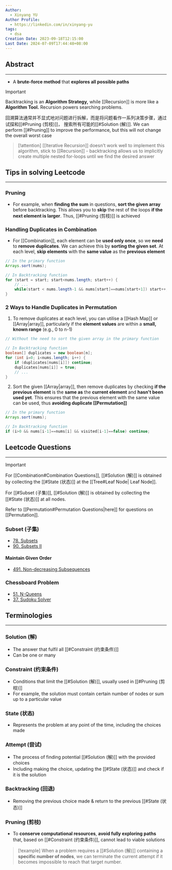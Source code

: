 ```yaml
---
Author:
  - Xinyang YU
Author Profile:
  - https://linkedin.com/in/xinyang-yu
tags:
  - dsa
Creation Date: 2023-09-18T12:15:00
Last Date: 2024-07-09T17:44:48+08:00
---
```

## Abstract
---
- A **brute-force method** that **explores all possible paths**

>[!important]
> Backtracking is an **Algorithm Strategy,** while [[Recursion]] is more like a **Algorithm Tool.** Recursion powers searching problems.
> 
> 回溯算法通常并不显式地对问题进行拆解，而是将问题看作一系列决策步骤，通过试探和[[#Pruning (剪枝)]]， 搜索所有可能的[[#Solution (解)]]. We can perform [[#Pruning]] to improve the performance, but this will not change the overall worst case

>[!attention]
> [[Iterative Recursion]] doesn't work well to implement this algorithm, stick to [[Recursion]] - backtracking allows us to implicitly create multiple nested for-loops until we find the desired answer
## Tips in solving Leetcode
---
### Pruning
- For example, when **finding the sum** in questions, **sort the given array** before backtracking. This allows you to **skip** the rest of the loops **if the next element is larger**. Thus, [[#Pruning (剪枝)]] is achieved

### Handling Duplicates in Combination
- For [[Combination]], each element can be **used only once**, so we **need** to **remove duplicates**. We can achieve this by **sorting the given set**. At each level, **skip elements** with the **same value** as the **previous element**

```java
// In the primary function
Arrays.sort(nums);

// In Backtracking function
for (start = start; start<nums.length; start++) {
	// ...
	while(start < nums.length-1 && nums[start]==nums[start+1]) start++;
}
```
### 2 Ways to Handle Duplicates in Permutation
1. To remove duplicates at each level, you can utilise a [[Hash Map]] or [[Array|array]], particularly if the **element values** are within a **small, known range** (e.g., 0 to n-1)

```java
// Without the need to sort the given array in the primary function

// In Backtracking function
boolean[] duplicates = new boolean[n];
for (int i=0; i<nums.length; i++) { 
	if (duplicates[nums[i]]) continue;
	duplicates[nums[i]] = true;
	// ...
}
```

2. Sort the given [[Array|array]], then remove duplicates by checking **if the previous element** is the **same as** the **current element** and **hasn't been used yet**. This ensures that the previous element with the same value can be used, thus **avoiding duplicate [[Permutation]]**


```java
// In the primary function
Arrays.sort(nums);

// In Backtracking function
if (i>0 && nums[i-1]==nums[i] && visited[i-1]==false) continue;
```

## Leetcode Questions
---
>[!important]
> For [[Combination#Combination Questions]], [[#Solution (解)]] is obtained by collecting the [[#State (状态)]] at the [[Tree#Leaf Node| Leaf Node]].
> 
>For [[#Subset (子集)]], [[#Solution (解)]] is obtained by collecting the [[#State (状态)]] at all nodes.
>
>Refer to [[Permutation#Permutation Questions|here]] for questions on [[Permutation]].


### Subset (子集)
- [78. Subsets](https://leetcode.cn/problems/subsets/)
- [90. Subsets II](https://leetcode.cn/problems/subsets-ii/)
#### Maintain Given Order
- [491. Non-decreasing Subsequences](https://leetcode.cn/problems/non-decreasing-subsequences/)


### Chessboard Problem
- [51. N-Queens](https://leetcode.cn/problems/n-queens/)
- [37. Sudoku Solver](https://leetcode.cn/problems/sudoku-solver/)

## Terminologies
---
### Solution (解)
- The answer that fulfil all [[#Constraint (约束条件)]]
- Can be one or many
### Constraint (约束条件)
- Conditions that limit the [[#Solution (解)]], usually used in [[#Pruning (剪枝)]]
- For example, the solution must contain certain number of nodes or sum up to a particular value
### State (状态)
- Represents the problem at any point of the time, including the choices made
### Attempt (尝试)
- The process of finding potential [[#Solution (解)]] with the provided choices
- Including making the choice, updating the [[#State (状态)]] and check if it is the solution
### Backtracking (回退)
- Removing the previous choice made & return to the previous [[#State (状态)]]
### Pruning (剪枝)
- To **conserve computational resources**, **avoid fully exploring paths** that, based on [[#Constraint (约束条件)]], cannot lead to viable solutions

>[!example]
> When a problem requires a [[#Solution (解)]] containing a **specific number of nodes**, we can terminate the current attempt if it becomes impossible to reach that target number.
